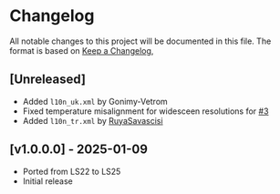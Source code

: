 # Changelog

All notable changes to this project will be documented in this file.
The format is based on [Keep a Changelog](https://keepachangelog.com/en/1.0.0/),

## [Unreleased]
- Added `l10n_uk.xml` by Gonimy-Vetrom
- Fixed temperature misalignment for widesceen resolutions for [#3](https://github.com/Peppie84/FS25_ExtendedGameInfoDisplay/issues/3)
- Added `l10n_tr.xml` by [RuyaSavascisi](https://github.com/RuyaSavascisi)

## [v1.0.0.0] - 2025-01-09
- Ported from LS22 to LS25
- Initial release

